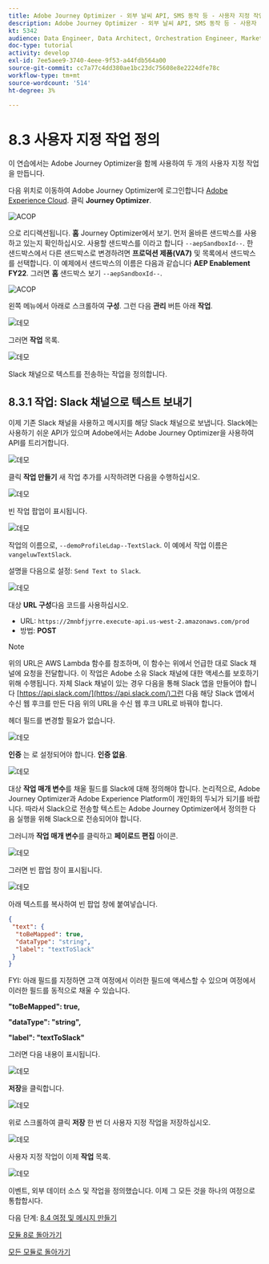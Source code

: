 ```yaml
---
title: Adobe Journey Optimizer - 외부 날씨 API, SMS 동작 등 - 사용자 지정 작업 정의
description: Adobe Journey Optimizer - 외부 날씨 API, SMS 동작 등 - 사용자 지정 작업 정의
kt: 5342
audience: Data Engineer, Data Architect, Orchestration Engineer, Marketer
doc-type: tutorial
activity: develop
exl-id: 7ee5aee9-3740-4eee-9f53-a44fdb564a00
source-git-commit: cc7a77c4dd380ae1bc23dc75608e8e2224dfe78c
workflow-type: tm+mt
source-wordcount: '514'
ht-degree: 3%

---
```


# 8.3 사용자 지정 작업 정의

이 연습에서는 Adobe Journey Optimizer을 함께 사용하여 두 개의 사용자 지정 작업을 만듭니다.

다음 위치로 이동하여 Adobe Journey Optimizer에 로그인합니다 [Adobe Experience Cloud](https://experience.adobe.com). 클릭 **Journey Optimizer**.

![ACOP](../module7/images/acophome.png)

으로 리디렉션됩니다. **홈**  Journey Optimizer에서 보기. 먼저 올바른 샌드박스를 사용하고 있는지 확인하십시오. 사용할 샌드박스를 이라고 합니다 `--aepSandboxId--`. 한 샌드박스에서 다른 샌드박스로 변경하려면 **프로덕션 제품(VA7)** 및 목록에서 샌드박스를 선택합니다. 이 예제에서 샌드박스의 이름은 다음과 같습니다 **AEP Enablement FY22**. 그러면 **홈** 샌드박스 보기 `--aepSandboxId--`.

![ACOP](../module7/images/acoptriglp.png)

왼쪽 메뉴에서 아래로 스크롤하여 **구성**. 그런 다음 **관리** 버튼 아래 **작업**.

![데모](./images/menuactions.png)

그러면 **작업** 목록.

![데모](./images/acthome.png)

Slack 채널으로 텍스트를 전송하는 작업을 정의합니다.

## 8.3.1 작업: Slack 채널으로 텍스트 보내기

이제 기존 Slack 채널을 사용하고 메시지를 해당 Slack 채널으로 보냅니다. Slack에는 사용하기 쉬운 API가 있으며 Adobe에서는 Adobe Journey Optimizer을 사용하여 API를 트리거합니다.

![데모](./images/slack.png)

클릭 **작업 만들기** 새 작업 추가를 시작하려면 다음을 수행하십시오.

![데모](./images/adda.png)

빈 작업 팝업이 표시됩니다.

![데모](./images/emptyact.png)

작업의 이름으로, `--demoProfileLdap--TextSlack`. 이 예에서 작업 이름은 `vangeluwTextSlack`.

설명을 다음으로 설정: `Send Text to Slack`.

![데모](./images/slackname.png)

대상 **URL 구성**&#x200B;다음 코드를 사용하십시오.

- URL: `https://2mnbfjyrre.execute-api.us-west-2.amazonaws.com/prod`
- 방법: **POST**

>[!NOTE]
>
>위의 URL은 AWS Lambda 함수를 참조하며, 이 함수는 위에서 언급한 대로 Slack 채널에 요청을 전달합니다. 이 작업은 Adobe 소유 Slack 채널에 대한 액세스를 보호하기 위해 수행됩니다. 자체 Slack 채널이 있는 경우 다음을 통해 Slack 앱을 만들어야 합니다 [https://api.slack.com/](https://api.slack.com/)그런 다음 해당 Slack 앱에서 수신 웹 후크를 만든 다음 위의 URL을 수신 웹 후크 URL로 바꿔야 합니다.

헤더 필드를 변경할 필요가 없습니다.

![데모](./images/slackurl.png)

**인증** 는 로 설정되어야 합니다. **인증 없음**.

![데모](./images/slackauth.png)

대상 **작업 매개 변수**&#x200B;를 채울 필드를 Slack에 대해 정의해야 합니다. 논리적으로, Adobe Journey Optimizer과 Adobe Experience Platform이 개인화의 두뇌가 되기를 바랍니다. 따라서 Slack으로 전송할 텍스트는 Adobe Journey Optimizer에서 정의한 다음 실행을 위해 Slack으로 전송되어야 합니다.

그러니까 **작업 매개 변수**&#x200B;를 클릭하고 **페이로드 편집** 아이콘.

![데모](./images/slackmsgp.png)

그러면 빈 팝업 창이 표시됩니다.

![데모](./images/slackmsgpopup.png)

아래 텍스트를 복사하여 빈 팝업 창에 붙여넣습니다.

```json
{
 "text": {
  "toBeMapped": true,
  "dataType": "string",
  "label": "textToSlack"
 }
}
```

FYI: 아래 필드를 지정하면 고객 여정에서 이러한 필드에 액세스할 수 있으며 여정에서 이러한 필드를 동적으로 채울 수 있습니다.

**&quot;toBeMapped&quot;: true,**

**&quot;dataType&quot;: &quot;string&quot;,**

**&quot;label&quot;: &quot;textToSlack&quot;**

그러면 다음 내용이 표시됩니다.

![데모](./images/slackmsgpopup1.png)

**저장**&#x200B;을 클릭합니다.

![데모](./images/twiliomsgpopup2.png)

위로 스크롤하여 클릭 **저장** 한 번 더 사용자 지정 작업을 저장하십시오.

![데모](./images/slackmsgpopup3.png)

사용자 지정 작업이 이제 **작업** 목록.

![데모](./images/slackdone.png)

이벤트, 외부 데이터 소스 및 작업을 정의했습니다. 이제 그 모든 것을 하나의 여정으로 통합합시다.

다음 단계: [8.4 여정 및 메시지 만들기](./ex4.md)

[모듈 8로 돌아가기](journey-orchestration-external-weather-api-sms.md)

[모든 모듈로 돌아가기](../../overview.md)
